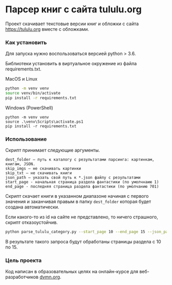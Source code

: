 # Парсер книг с сайта tululu.org

Проект скачивает текстовые версии книг и обложки с сайта https://tululu.org вместе с обложками.

### Как установить

Для запуска нужно воспользоваться версией python > 3.6.

Библиотеки установить в виртуальное окружение из файла requirements.txt.

MacOS и Linux
```bash
python -m venv venv
source venv/bin/activate
pip install -r requirements.txt
```

Windows (PowerShell)
```
python -m venv venv
source .\venv\Scripts\activate.ps1
pip install -r requirements.txt
```

### Использование

Скрипт принимает следующие аргументы.

```
dest_folder — путь к каталогу с результатами парсинга: картинкам, книгам, JSON.
skip_imgs — не скачивать картинки
skip_txt — не скачивать книги
json_path — указать свой путь к *.json файлу с результатами
start_page - начальная страница раздела фантастики (по умолчнаию 1)
end_page - последняя страница раздела фантастики (по умолчанию 701)
```

Скрипт скачает книги в указанном диапазоне начиная с первого значения и заканчивая правым в папку ```dest_folder``` которая будет создана автоматически. 

Если какого-то из id на сайте не представлено, то ничего страшного, скрипт отказоустойчив. 

```bash
python parse_tululu_category.py --start_page 10 --end_page 15 --json_path info.json --dest_folder results
```

В результате такого запроса будут обработаны страницы раздела с 10 по 15.

### Цель проекта

Код написан в образовательных целях на онлайн-курсе для веб-разработчиков [dvmn.org](https://dvmn.org/).
